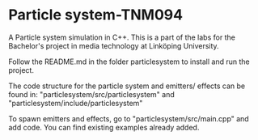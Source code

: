 # Particle system-TNM094
A Particle system simulation in C++. This is a part of the labs for the Bachelor's project in media technology at Linköping University.

Follow the README.md in the folder particlesystem to install and run the project.

The code structure for the particle system and emitters/ effects can be found in:
"particlesystem/src/particlesystem"
and
"particlesystem/include/particlesystem"

To spawn emitters and effects, go to "particlesystem/src/main.cpp" and add code. You can find existing examples already added.
